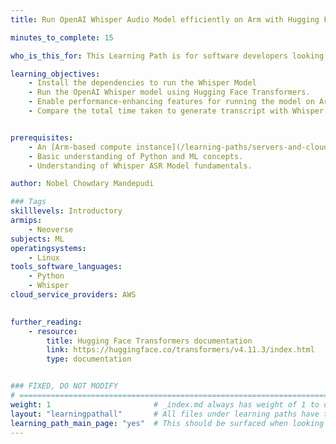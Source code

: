 ```yaml
---
title: Run OpenAI Whisper Audio Model efficiently on Arm with Hugging Face Transformers

minutes_to_complete: 15

who_is_this_for: This Learning Path is for software developers looking to run the Whisper automatic speech recognition (ASR) model efficiently. You will use an Arm-based cloud instance to run and build speech transcription based applications.

learning_objectives:
    - Install the dependencies to run the Whisper Model
    - Run the OpenAI Whisper model using Hugging Face Transformers.
    - Enable performance-enhancing features for running the model on Arm CPUs.
    - Compare the total time taken to generate transcript with Whisper.


prerequisites:
    - An [Arm-based compute instance](/learning-paths/servers-and-cloud-computing/intro/) with 32 cores, 8GB of RAM, and 32GB disk space running Ubuntu.
    - Basic understanding of Python and ML concepts.
    - Understanding of Whisper ASR Model fundamentals.

author: Nobel Chowdary Mandepudi

### Tags
skilllevels: Introductory
armips:
    - Neoverse
subjects: ML
operatingsystems:
    - Linux
tools_software_languages:
    - Python
    - Whisper
cloud_service_providers: AWS
    

further_reading:
    - resource:
        title: Hugging Face Transformers documentation
        link: https://huggingface.co/transformers/v4.11.3/index.html
        type: documentation


### FIXED, DO NOT MODIFY
# ================================================================================
weight: 1                       # _index.md always has weight of 1 to order correctly
layout: "learningpathall"       # All files under learning paths have this same wrapper
learning_path_main_page: "yes"  # This should be surfaced when looking for related content. Only set for _index.md of learning path content.
---
```

